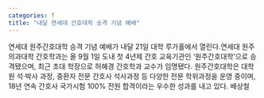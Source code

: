```yaml
---
categories: f
title: "내달 연세대 간호대학 승격 기념 예배"
---
```

연세대 원주간호대학 승격 기념 예배가 내달 21일 대학 루가홀에서 열린다.연세대 원주의과대학 간호학과는 올 9월 1일 도내 첫 4년제 간호 교육기관인 ‘원주간호대학’으로 승격됐으며, 최근 초대 학장으로 허혜경 간호학과 교수가 임명됐다. 원주간호대학은 대학원 석·박사 과정, 중환자 전문 간호사 석사과정 등 다양한 전문 학위과정을 운영 중이며, 18년 연속 간호사 국가시험 100% 전원 합격이라는 우수한 성과를 내고 있다. 배상철